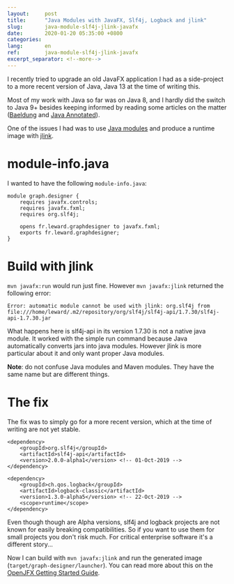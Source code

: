 ```yaml
---
layout:     post
title:      "Java Modules with JavaFX, Slf4j, Logback and jlink"
slug:       java-module-slf4j-jlink-javafx
date:       2020-01-20 05:35:00 +0800
categories:
lang:       en
ref:        java-module-slf4j-jlink-javafx
excerpt_separator: <!--more-->
---
```


I recently tried to upgrade an old JavaFX application I had as a side-project to a more recent version of Java, Java 13 at the time of writing this.

Most of my work with Java so far was on Java 8, and I hardly did the switch to Java 9+ besides keeping informed by reading some articles on the matter ([Baeldung](https://www.baeldung.com/) and [Java Annotated](https://blog.jetbrains.com/idea/tag/java-annotated/)). 

One of the issues I had was to use [Java modules](https://blog.codefx.org/java/java-module-system-tutorial/) and produce a runtime image with [jlink](https://docs.oracle.com/en/java/javase/11/tools/jlink.html).

<!--more-->

# module-info.java

I wanted to have the following `module-info.java`:

    module graph.designer {
        requires javafx.controls;
        requires javafx.fxml;
        requires org.slf4j;
    
        opens fr.leward.graphdesigner to javafx.fxml;
        exports fr.leward.graphdesigner;
    }

# Build with jlink

`mvn javafx:run` would run just fine. However `mvn javafx:jlink` returned the following error: 

    Error: automatic module cannot be used with jlink: org.slf4j from file:///home/leward/.m2/repository/org/slf4j/slf4j-api/1.7.30/slf4j-api-1.7.30.jar

What happens here is slf4j-api in its version 1.7.30 is not a native java module. It worked with the simple run command because Java automatically converts jars into java modules. However jlink is more particular about it and only want proper Java modules.

**Note**: do not confuse Java modules and Maven modules. They have the same name but are different things. 

# The fix

The fix was to simply go for a more recent version, which at the time of writing are not yet stable. 

    <dependency>
        <groupId>org.slf4j</groupId>
        <artifactId>slf4j-api</artifactId>
        <version>2.0.0-alpha1</version> <!-- 01-Oct-2019 -->
    </dependency>
    
    <dependency>
        <groupId>ch.qos.logback</groupId>
        <artifactId>logback-classic</artifactId>
        <version>1.3.0-alpha5</version> <!-- 22-Oct-2019 -->
        <scope>runtime</scope>
    </dependency>

Even though though are Alpha versions, slf4j and logback projects are not known for easily breaking compatibilities. So if you want to use them for small projects you don't risk much. For critical enterprise software it's a different story... 

Now I can build with `mvn javafx:jlink` and run the generated image (`target/graph-designer/launcher`). You can read more about this on the [OpenJFX Getting Started Guide](https://openjfx.io/openjfx-docs/#modular).